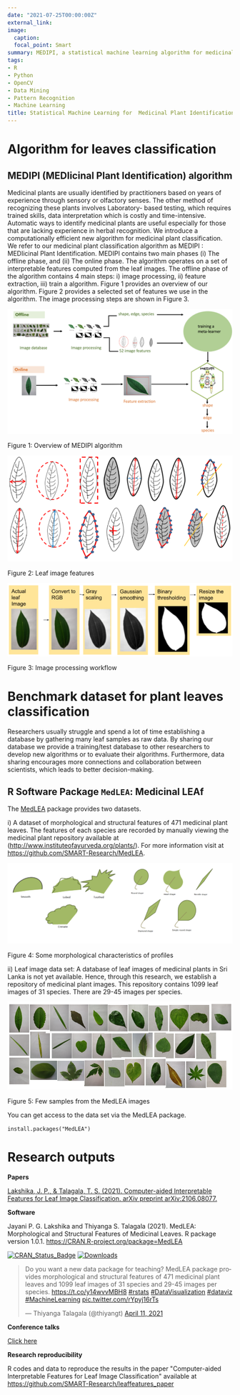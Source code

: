 ```yaml
---
date: "2021-07-25T00:00:00Z"
external_link: 
image:
  caption: 
  focal_point: Smart
summary: MEDIPI, a statistical machine learning algorithm for medicinal plant identification and a leaf image database for plant classification.
tags:
- R
- Python
- OpenCV
- Data Mining
- Pattern Recognition
- Machine Learning
title: Statistical Machine Learning for  Medicinal Plant Identification
---
```


# Algorithm for leaves classification


## MEDIPI (**MEDI**icinal **P**lant **I**dentification) algorithm 

Medicinal plants are usually identified by practitioners based on years of experience through
sensory or olfactory senses. The other method of recognizing these plants involves Laboratory-
based testing, which requires trained skills, data interpretation which is costly and time-intensive. Automatic ways to identify medicinal plants are useful especially for those that are lacking experience in herbal recognition. We introduce a computationally efficient new algorithm for medicinal plant classification.  We
refer to our medicinal plant classification algorithm as MEDIPI : MEDIicinal Plant
Identification. MEDIPI
contains two main phases (i) The offline phase, and (ii) The online phase. The algorithm operates on a set of interpretable features  computed from the leaf images. The offline phase of the algorithm contains 4 main steps: i) image processing, ii) feature extraction, iii) train a algorithm. Figure 1 provides an overview of our algorithm. Figure 2 provides a selected set of features we use in the algorithm. The image processing steps are shown in Figure 3.

![](medipi.png)

Figure 1: Overview of MEDIPI algorithm

![](sh_f.png)


Figure 2: Leaf image features

![](image_processing.png)

Figure 3: Image processing workflow


# Benchmark dataset for plant leaves classification



Researchers usually struggle and spend a lot of time
establishing a database by gathering many leaf samples as raw data. By sharing our database we
provide a training/test database to other researchers to develop new algorithms or to evaluate their algorithms. Furthermore,  data
sharing encourages more connections and collaboration between scientists, which leads to better decision-making.

## R Software Package `MedLEA`: **Med**icinal **LEA**f




The [MedLEA](https://github.com/SMART-Research/MedLEA) package provides two datasets.

i) A dataset of morphological and structural features of 471 medicinal plant leaves. The features of each species are recorded by manually viewing the medicinal plant repository available at (<http://www.instituteofayurveda.org/plants/>). For more information visit at <https://github.com/SMART-Research/MedLEA>.

![](leaf.png)

Figure 4:  Some morphological characteristics of profiles

ii) Leaf image data set:  A database of leaf images of medicinal plants in Sri Lanka is
not yet available. Hence, through this research, we establish a repository of medicinal
plant images. This repository contains 1099 leaf images of 31 species. There are 29-45 images per species. 

![](imgleaf.png)

Figure 5: Few samples from the MedLEA images

You can get access to the data set via the MedLEA package. 

```{r, eval=FLASE}
install.packages("MedLEA")
```




# Research outputs

**Papers**

[Lakshika, J. P., & Talagala, T. S. (2021). Computer-aided Interpretable Features for Leaf Image Classification. arXiv preprint arXiv:2106.08077.](https://arxiv.org/abs/2106.08077)


**Software**

Jayani P. G. Lakshika and Thiyanga S. Talagala (2021). MedLEA: Morphological and Structural Features of Medicinal Leaves. R package version 1.0.1.
https://CRAN.R-project.org/package=MedLEA


[![CRAN\_Status\_Badge](http://www.r-pkg.org/badges/version/MedLEA)](https://CRAN.R-project.org/package=MedLEA)
[![Downloads](http://cranlogs.r-pkg.org/badges/MedLEA)](https://cran.r-project.org/package=MedLEA)

<blockquote class="twitter-tweet"><p lang="en" dir="ltr">Do you want a new data package for teaching? MedLEA package provides morphological and structural features of 471 medicinal plant leaves and 1099 leaf images of 31 species and 29-45 images per species. <a href="https://t.co/y14wvvMBH8">https://t.co/y14wvvMBH8</a> <a href="https://twitter.com/hashtag/rstats?src=hash&amp;ref_src=twsrc%5Etfw">#rstats</a> <a href="https://twitter.com/hashtag/DataVisualization?src=hash&amp;ref_src=twsrc%5Etfw">#DataVisualization</a> <a href="https://twitter.com/hashtag/dataviz?src=hash&amp;ref_src=twsrc%5Etfw">#dataviz</a> <a href="https://twitter.com/hashtag/MachineLearning?src=hash&amp;ref_src=twsrc%5Etfw">#MachineLearning</a> <a href="https://t.co/rYpyj16rTs">pic.twitter.com/rYpyj16rTs</a></p>&mdash; Thiyanga Talagala (@thiyangt) <a href="https://twitter.com/thiyangt/status/1381060311357136896?ref_src=twsrc%5Etfw">April 11, 2021</a></blockquote> <script async src="https://platform.twitter.com/widgets.js" charset="utf-8"></script>

**Conference talks**

[Click here](https://www.youtube.com/channel/UCqfu75XVtV4s-W5aiw1tavQ)

**Research reproducibility**

R codes and data to reproduce the results in the paper "Computer-aided Interpretable Features for Leaf Image Classification" available at https://github.com/SMART-Research/leaffeatures_paper










